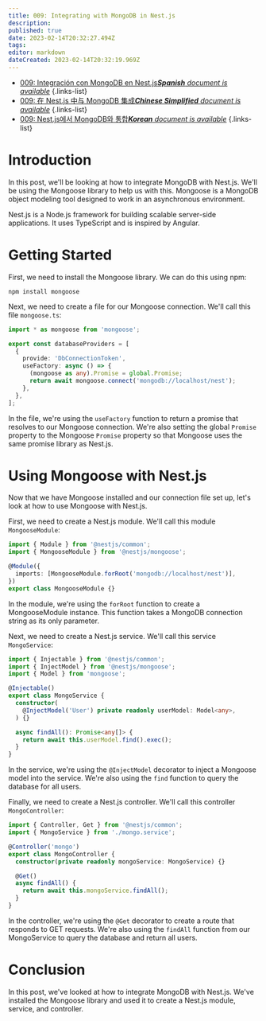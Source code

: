 ```yaml
---
title: 009: Integrating with MongoDB in Nest.js
description: 
published: true
date: 2023-02-14T20:32:27.494Z
tags: 
editor: markdown
dateCreated: 2023-02-14T20:32:19.969Z
---
```


- [009: Integración con MongoDB en Nest.js***Spanish** document is available*](/es/Knowledge-base/Nest-js/Learning/009-integrating-with-mongodb-in-nest-js)
{.links-list}
- [009: 在 Nest.js 中与 MongoDB 集成***Chinese Simplified** document is available*](/zh/Knowledge-base/Nest-js/Learning/009-integrating-with-mongodb-in-nest-js)
{.links-list}
- [009: Nest.js에서 MongoDB와 통합***Korean** document is available*](/ko/Knowledge-base/Nest-js/Learning/009-integrating-with-mongodb-in-nest-js)
{.links-list}


# Introduction 
In this post, we'll be looking at how to integrate MongoDB with Nest.js. We'll be using the Mongoose library to help us with this. Mongoose is a MongoDB object modeling tool designed to work in an asynchronous environment.

Nest.js is a Node.js framework for building scalable server-side applications. It uses TypeScript and is inspired by Angular.

# Getting Started 
First, we need to install the Mongoose library. We can do this using npm:

```
npm install mongoose
```

Next, we need to create a file for our Mongoose connection. We'll call this file ```mongoose.ts```:

```typescript
import * as mongoose from 'mongoose';

export const databaseProviders = [
  {
    provide: 'DbConnectionToken',
    useFactory: async () => {
      (mongoose as any).Promise = global.Promise;
      return await mongoose.connect('mongodb://localhost/nest');
    },
  },
];
```

In the file, we're using the ```useFactory``` function to return a promise that resolves to our Mongoose connection. We're also setting the global ```Promise``` property to the Mongoose ```Promise``` property so that Mongoose uses the same promise library as Nest.js.

# Using Mongoose with Nest.js 
Now that we have Mongoose installed and our connection file set up, let's look at how to use Mongoose with Nest.js.

First, we need to create a Nest.js module. We'll call this module ```MongooseModule```:

```typescript
import { Module } from '@nestjs/common';
import { MongooseModule } from '@nestjs/mongoose';

@Module({
  imports: [MongooseModule.forRoot('mongodb://localhost/nest')],
})
export class MongooseModule {}
```

In the module, we're using the ```forRoot``` function to create a MongooseModule instance. This function takes a MongoDB connection string as its only parameter.

Next, we need to create a Nest.js service. We'll call this service ```MongoService```:

```typescript
import { Injectable } from '@nestjs/common';
import { InjectModel } from '@nestjs/mongoose';
import { Model } from 'mongoose';

@Injectable()
export class MongoService {
  constructor(
    @InjectModel('User') private readonly userModel: Model<any>,
  ) {}

  async findAll(): Promise<any[]> {
    return await this.userModel.find().exec();
  }
}
```

In the service, we're using the ```@InjectModel``` decorator to inject a Mongoose model into the service. We're also using the ```find``` function to query the database for all users.

Finally, we need to create a Nest.js controller. We'll call this controller ```MongoController```:

```typescript
import { Controller, Get } from '@nestjs/common';
import { MongoService } from './mongo.service';

@Controller('mongo')
export class MongoController {
  constructor(private readonly mongoService: MongoService) {}

  @Get()
  async findAll() {
    return await this.mongoService.findAll();
  }
}
```

In the controller, we're using the ```@Get``` decorator to create a route that responds to GET requests. We're also using the ```findAll``` function from our MongoService to query the database and return all users.

# Conclusion 
In this post, we've looked at how to integrate MongoDB with Nest.js. We've installed the Mongoose library and used it to create a Nest.js module, service, and controller.